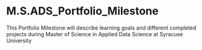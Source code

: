 # M.S.ADS_Portfolio_Milestone
This Portfolio Milestone will describe learning goals and different completed projects during Master of Science in Applied Data Science at Syracuse University
